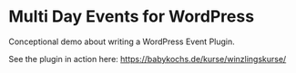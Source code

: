 # Multi Day Events for WordPress
Conceptional demo about writing a WordPress Event Plugin.

See the plugin in action here: https://babykochs.de/kurse/winzlingskurse/
